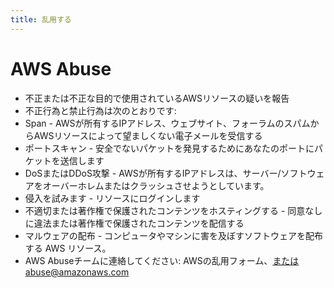 ```yaml
---
title: 乱用する
---
```


# AWS Abuse

- 不正または不正な目的で使用されているAWSリソースの疑いを報告
- 不正行為と禁止行為は次のとおりです:
- Span - AWSが所有するIPアドレス、ウェブサイト、フォーラムのスパムからAWSリソースによって望ましくない電子メールを受信する
- ポートスキャン - 安全でないパケットを発見するためにあなたのポートにパケットを送信します
- DoSまたはDDoS攻撃 - AWSが所有するIPアドレスは、サーバー/ソフトウェアをオーバーホレムまたはクラッシュさせようとしています。
- 侵入を試みます - リソースにログインします
- 不適切または著作権で保護されたコンテンツをホスティングする - 同意なしに違法または著作権で保護されたコンテンツを配信する
- マルウェアの配布 - コンピュータやマシンに害を及ぼすソフトウェアを配布する AWS リソース。
- AWS Abuseチームに連絡してください: AWSの乱用フォーム、またはabuse@amazonaws.com

